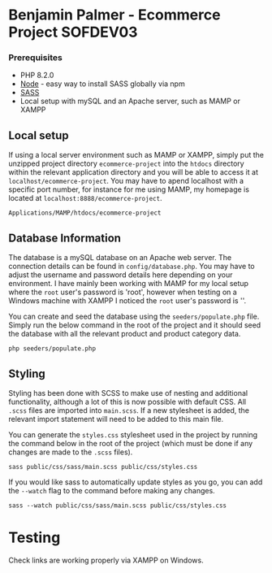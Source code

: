 # Benjamin Palmer - Ecommerce Project SOFDEV03

### Prerequisites

- PHP 8.2.0
- [Node](https://nodejs.org/en/download) - easy way to install SASS globally via npm
- [SASS](https://sass-lang.com/install/)
- Local setup with mySQL and an Apache server, such as MAMP or XAMPP

## Local setup

If using a local server environment such as MAMP or XAMPP, simply put the unzipped project directory `ecommerce-project` into the `htdocs` directory within the relevant application directory and you will be able to access it at `localhost/ecommerce-project`. You may have to apend localhost with a specific port number, for instance for me using MAMP, my homepage is located at `localhost:8888/ecommerce-project`.

```
Applications/MAMP/htdocs/ecommerce-project
```

## Database Information

The database is a mySQL database on an Apache web server. The connection details can be found in `config/database.php`. You may have to adjust the username and password details here depending on your environment. I have mainly been working with MAMP for my local setup where the `root` user's password is 'root', however when testing on a Windows machine with XAMPP I noticed the `root` user's password is ''.

You can create and seed the database using the `seeders/populate.php` file. Simply run the below command in the root of the project and it should seed the database with all the relevant product and product category data.

```
php seeders/populate.php
```

## Styling

Styling has been done with SCSS to make use of nesting and additional functionality, although a lot of this is now possible with default CSS. All `.scss` files are imported into `main.scss`. If a new stylesheet is added, the relevant import statement will need to be added to this main file.

You can generate the `styles.css` stylesheet used in the project by running the command below in the root of the project (which must be done if any changes are made to the `.scss` files).

```
sass public/css/sass/main.scss public/css/styles.css
```

If you would like sass to automatically update styles as you go, you can add the `--watch` flag to the command before making any changes.

```
sass --watch public/css/sass/main.scss public/css/styles.css
```

# Testing

Check links are working properly via XAMPP on Windows.

